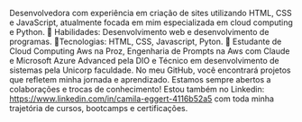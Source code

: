 Desenvolvedora com experiência em criação de sites utilizando HTML, CSS e JavaScript, atualmente focada em mim especializada em cloud computing e Python. 
🔹 Habilidades: Desenvolvimento web e desenvolvimento de programas. 
🔹Tecnologias: HTML, CSS, Javascript, Pyton. 
🔹 Estudante de Cloud Computing Aws na Proz, Engenharia de Prompts na Aws com Claude e Microsoft Azure Advanced pela DIO e Técnico em desenvolvimento de sistemas pela Unicorp faculdade. No meu GitHub, você encontrará projetos que refletem minha jornada e aprendizado. Estamos sempre abertos a colaborações e trocas de conhecimento! 
Estou também no Linkedin: https://www.linkedin.com/in/camila-eggert-4116b52a5 com toda minha trajetória de cursos, bootcamps e certificações.
